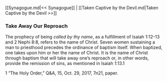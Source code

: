 [[Synagogue.md|<< Synagogue]]  |  [[Taken Captive by the Devil.md|Taken Captive by the Devil >>]]

### Take Away Our Reproach
The prophecy of being *called by thy name*, as a fulfillment of Isaiah 1:12–13 and 2 Nephi 8:8, refers to the name of Christ. Seven women sustaining a man to priesthood precedes the ordinance of baptism itself. When baptized, one takes upon him or her the name of Christ. It is the name of Christ through baptism that will take away one’s reproach or, in other words, provide the remission of sins, as mentioned in Isaiah 1:13.1



1 “The Holy Order,” Q&A, 15, Oct. 29, 2017, 7n21, paper.